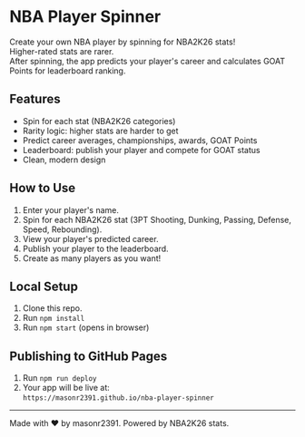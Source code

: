 # NBA Player Spinner

Create your own NBA player by spinning for NBA2K26 stats!  
Higher-rated stats are rarer.  
After spinning, the app predicts your player's career and calculates GOAT Points for leaderboard ranking.

## Features
- Spin for each stat (NBA2K26 categories)
- Rarity logic: higher stats are harder to get
- Predict career averages, championships, awards, GOAT Points
- Leaderboard: publish your player and compete for GOAT status
- Clean, modern design

## How to Use
1. Enter your player's name.
2. Spin for each NBA2K26 stat (3PT Shooting, Dunking, Passing, Defense, Speed, Rebounding).
3. View your player's predicted career.
4. Publish your player to the leaderboard.
5. Create as many players as you want!

## Local Setup
1. Clone this repo.
2. Run `npm install`
3. Run `npm start` (opens in browser)

## Publishing to GitHub Pages
1. Run `npm run deploy`
2. Your app will be live at:  
   `https://masonr2391.github.io/nba-player-spinner`

---

Made with ❤️ by masonr2391. Powered by NBA2K26 stats.
